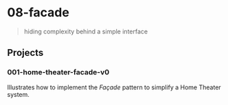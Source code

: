 # 08-facade
> hiding complexity behind a simple interface

## Projects

### 001-home-theater-facade-v0
Illustrates how to implement the *Façade* pattern to simplify a Home Theater system.

